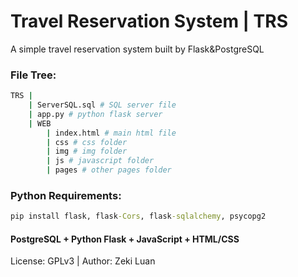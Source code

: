 # Travel Reservation System | TRS
A simple travel reservation system built by Flask&PostgreSQL

###  File Tree:

```bash
TRS |
	| ServerSQL.sql # SQL server file
	| app.py # python flask server
	| WEB
		| index.html # main html file
		| css # css folder
		| img # img folder
		| js # javascript folder
		| pages # other pages folder
```

### Python Requirements:

```cmd
pip install flask, flask-Cors, flask-sqlalchemy, psycopg2
```

#### PostgreSQL + Python Flask + JavaScript + HTML/CSS

License: GPLv3 | Author: Zeki Luan
